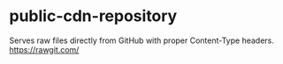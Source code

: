 # public-cdn-repository

Serves raw files directly from GitHub with proper Content-Type headers.
https://rawgit.com/
